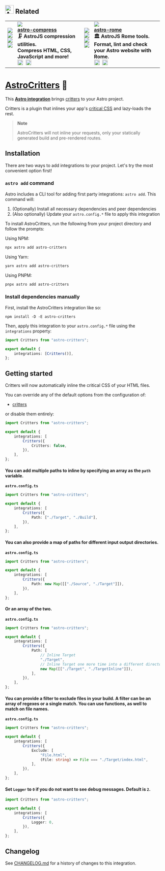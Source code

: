 <table><h2><picture><source media="(prefers-color-scheme: dark)" srcset=https://raw.githubusercontent.com/astro-community/AstroCompress/main/.github/Image/DarkAstro.svg><source media="(prefers-color-scheme: light)" srcset=https://raw.githubusercontent.com/astro-community/AstroCompress/main/.github/Image/LightAstro.svg><img src=https://raw.githubusercontent.com/astro-community/AstroCompress/main/.github/Image/LightAstro.svg alt=Astro width=28></picture><span>&nbsp;</span>Related</h2><tr><td colspan=1 valign=top><br><a href=https://github.com/astro-community/AstroCompress/actions/workflows/Node.yml target=_blank><picture><source media="(prefers-color-scheme: dark)" srcset="https://img.shields.io/github/actions/workflow/status/astro-community/AstroCompress/Node.yml?branch=main&#38;label=Build&#38;logo=node.js&#38;color=black&#38;logoColor=white&#38;labelColor=black&#38;logoWidth=15"><source media="(prefers-color-scheme: light)" srcset="https://img.shields.io/github/actions/workflow/status/astro-community/AstroCompress/Node.yml?branch=main&#38;label=Build&#38;logo=node.js&#38;color=white&#38;logoColor=black&#38;labelColor=white&#38;logoWidth=15"><img src="https://img.shields.io/github/actions/workflow/status/astro-community/AstroCompress/Node.yml?branch=main&#38;label=Build&#38;logo=node.js&#38;color=black&#38;logoColor=white&#38;labelColor=black&#38;logoWidth=15"></picture></a><br><a href=https://npmjs.org/astro-compress target=_blank><picture><source media="(prefers-color-scheme: dark)" srcset="https://img.shields.io/npm/v/astro-compress?label=Version&#38;logo=npm&#38;color=black&#38;logoColor=white&#38;labelColor=black&#38;logoWidth=15"><source media="(prefers-color-scheme: light)" srcset="https://img.shields.io/npm/v/astro-compress?label=Version&#38;logo=npm&#38;color=white&#38;logoColor=black&#38;labelColor=white&#38;logoWidth=15"><img src="https://img.shields.io/npm/v/astro-compress?label=Version&#38;logo=npm&#38;color=black&#38;logoColor=white&#38;labelColor=black&#38;logoWidth=15"></picture></a><br><a href=https://npmjs.org/astro-compress target=_blank><picture><source media="(prefers-color-scheme: dark)" srcset="https://img.shields.io/librariesio/release/npm/astro-compress?label=Dependencies&#38;logo=dependabot&#38;color=black&#38;logoColor=white&#38;labelColor=black&#38;logoWidth=15"><source media="(prefers-color-scheme: light)" srcset="https://img.shields.io/librariesio/release/npm/astro-compress?label=Dependencies&#38;logo=dependabot&#38;color=white&#38;logoColor=black&#38;labelColor=white&#38;logoWidth=15"><img src="https://img.shields.io/librariesio/release/npm/astro-compress?label=Dependencies&#38;logo=dependabot&#38;color=black&#38;logoColor=white&#38;labelColor=black&#38;logoWidth=15"></picture></a><br><a href=https://npmjs.org/astro-compress target=_blank><picture><source media="(prefers-color-scheme: dark)" srcset="https://img.shields.io/npm/dt/astro-compress?label=Downloads&#38;logo=npm&#38;color=black&#38;logoColor=white&#38;labelColor=black&#38;logoWidth=15"><source media="(prefers-color-scheme: light)" srcset="https://img.shields.io/npm/dt/astro-compress?label=Downloads&#38;logo=npm&#38;color=white&#38;logoColor=black&#38;labelColor=white&#38;logoWidth=15"><img src="https://img.shields.io/npm/dt/astro-compress?label=Downloads&#38;logo=npm&#38;color=black&#38;logoColor=white&#38;labelColor=black&#38;logoWidth=15"></picture></a><br></td><td colspan=1 valign=top><a href=https://github.com/astro-community/AstroCompress target=_blank><picture><source media="(prefers-color-scheme: dark)" srcset="https://img.shields.io/github/stars/astro-community/AstroCompress?label=stars&#38;logo=github&#38;color=black&#38;logoColor=white&#38;labelColor=black&#38;logoWidth=15"><source media="(prefers-color-scheme: light)" srcset="https://img.shields.io/github/stars/astro-community/AstroCompress?label=stars&#38;logo=github&#38;color=white&#38;logoColor=black&#38;labelColor=white&#38;logoWidth=15"><img src="https://img.shields.io/github/stars/astro-community/AstroCompress?label=stars&#38;logo=github&#38;color=black&#38;logoColor=white&#38;labelColor=black&#38;logoWidth=15"></picture></a><br><a href=https://github.com/astro-community/AstroCompress target=_blank><b>astro-compress</b></a><br><b>🗜️ AstroJS compression utilities.<br/>Compress HTML, CSS, JavaScript and more!<br/></b><picture><source media="(prefers-color-scheme: dark)" srcset=https://nikolahristov.tech/_astro/typescriptLight.90efbc69.svg><source media="(prefers-color-scheme: light)" srcset=https://nikolahristov.tech/_astro/typescriptDark.fb76ee32.svg><img src=https://nikolahristov.tech/_astro/typescriptLight.90efbc69.svg alt=TypeScript width=18 height=18 title="10.8 KB of TypeScript"></picture>&nbsp;&nbsp;<picture><source media="(prefers-color-scheme: dark)" srcset=https://nikolahristov.tech/_astro/javascriptLight.68bc2739.svg><source media="(prefers-color-scheme: light)" srcset=https://nikolahristov.tech/_astro/javascriptDark.0592fbdb.svg><img src=https://nikolahristov.tech/_astro/javascriptLight.68bc2739.svg alt=JavaScript width=18 height=18 title="546 Bytes of JavaScript"></picture></td><td colspan=1 valign=top><br><a href=https://github.com/astro-community/AstroRome/actions/workflows/Node.yml target=_blank><picture><source media="(prefers-color-scheme: dark)" srcset="https://img.shields.io/github/actions/workflow/status/astro-community/AstroRome/Node.yml?branch=main&#38;label=Build&#38;logo=node.js&#38;color=black&#38;logoColor=white&#38;labelColor=black&#38;logoWidth=15"><source media="(prefers-color-scheme: light)" srcset="https://img.shields.io/github/actions/workflow/status/astro-community/AstroRome/Node.yml?branch=main&#38;label=Build&#38;logo=node.js&#38;color=white&#38;logoColor=black&#38;labelColor=white&#38;logoWidth=15"><img src="https://img.shields.io/github/actions/workflow/status/astro-community/AstroRome/Node.yml?branch=main&#38;label=Build&#38;logo=node.js&#38;color=black&#38;logoColor=white&#38;labelColor=black&#38;logoWidth=15"></picture></a><br><a href=https://npmjs.org/astro-rome target=_blank><picture><source media="(prefers-color-scheme: dark)" srcset="https://img.shields.io/npm/v/astro-rome?label=Version&#38;logo=npm&#38;color=black&#38;logoColor=white&#38;labelColor=black&#38;logoWidth=15"><source media="(prefers-color-scheme: light)" srcset="https://img.shields.io/npm/v/astro-rome?label=Version&#38;logo=npm&#38;color=white&#38;logoColor=black&#38;labelColor=white&#38;logoWidth=15"><img src="https://img.shields.io/npm/v/astro-rome?label=Version&#38;logo=npm&#38;color=black&#38;logoColor=white&#38;labelColor=black&#38;logoWidth=15"></picture></a><br><a href=https://npmjs.org/astro-rome target=_blank><picture><source media="(prefers-color-scheme: dark)" srcset="https://img.shields.io/librariesio/release/npm/astro-rome?label=Dependencies&#38;logo=dependabot&#38;color=black&#38;logoColor=white&#38;labelColor=black&#38;logoWidth=15"><source media="(prefers-color-scheme: light)" srcset="https://img.shields.io/librariesio/release/npm/astro-rome?label=Dependencies&#38;logo=dependabot&#38;color=white&#38;logoColor=black&#38;labelColor=white&#38;logoWidth=15"><img src="https://img.shields.io/librariesio/release/npm/astro-rome?label=Dependencies&#38;logo=dependabot&#38;color=black&#38;logoColor=white&#38;labelColor=black&#38;logoWidth=15"></picture></a><br><a href=https://npmjs.org/astro-rome target=_blank><picture><source media="(prefers-color-scheme: dark)" srcset="https://img.shields.io/npm/dt/astro-rome?label=Downloads&#38;logo=npm&#38;color=black&#38;logoColor=white&#38;labelColor=black&#38;logoWidth=15"><source media="(prefers-color-scheme: light)" srcset="https://img.shields.io/npm/dt/astro-rome?label=Downloads&#38;logo=npm&#38;color=white&#38;logoColor=black&#38;labelColor=white&#38;logoWidth=15"><img src="https://img.shields.io/npm/dt/astro-rome?label=Downloads&#38;logo=npm&#38;color=black&#38;logoColor=white&#38;labelColor=black&#38;logoWidth=15"></picture></a><br></td><td colspan=1 valign=top><a href=https://github.com/astro-community/AstroRome target=_blank><picture><source media="(prefers-color-scheme: dark)" srcset="https://img.shields.io/github/stars/astro-community/AstroRome?label=stars&#38;logo=github&#38;color=black&#38;logoColor=white&#38;labelColor=black&#38;logoWidth=15"><source media="(prefers-color-scheme: light)" srcset="https://img.shields.io/github/stars/astro-community/AstroRome?label=stars&#38;logo=github&#38;color=white&#38;logoColor=black&#38;labelColor=white&#38;logoWidth=15"><img src="https://img.shields.io/github/stars/astro-community/AstroRome?label=stars&#38;logo=github&#38;color=black&#38;logoColor=white&#38;labelColor=black&#38;logoWidth=15"></picture></a><br><a href=https://github.com/astro-community/AstroRome target=_blank><b>astro-rome</b></a><br><b>🏛️ AstroJS Rome tools.<br/>Format, lint and check your Astro website with Rome.<br/></b><picture><source media="(prefers-color-scheme: dark)" srcset=https://nikolahristov.tech/_astro/typescriptLight.90efbc69.svg><source media="(prefers-color-scheme: light)" srcset=https://nikolahristov.tech/_astro/typescriptDark.fb76ee32.svg><img src=https://nikolahristov.tech/_astro/typescriptLight.90efbc69.svg alt=TypeScript width=18 height=18 title="4.63 KB of TypeScript"></picture>&nbsp;&nbsp;<picture><source media="(prefers-color-scheme: dark)" srcset=https://nikolahristov.tech/_astro/javascriptLight.68bc2739.svg><source media="(prefers-color-scheme: light)" srcset=https://nikolahristov.tech/_astro/javascriptDark.0592fbdb.svg><img src=https://nikolahristov.tech/_astro/javascriptLight.68bc2739.svg alt=JavaScript width=18 height=18 title="1.16 KB of JavaScript"></picture></td></tr></table>

# [AstroCritters] 🦔

This **[Astro integration][astro-integration]** brings [critters][critters] to
your Astro project.

Critters is a plugin that inlines your app's [critical CSS] and lazy-loads the
rest.

> **Note**
>
> AstroCritters will not inline your requests, only your statically generated
> build and pre-rendered routes.

## Installation

There are two ways to add integrations to your project. Let's try the most
convenient option first!

### `astro add` command

Astro includes a CLI tool for adding first party integrations: `astro add`. This
command will:

1. (Optionally) Install all necessary dependencies and peer dependencies
2. (Also optionally) Update your `astro.config.*` file to apply this integration

To install AstroCritters, run the following from your project directory and
follow the prompts:

Using NPM:

```sh
npx astro add astro-critters
```

Using Yarn:

```sh
yarn astro add astro-critters
```

Using PNPM:

```sh
pnpx astro add astro-critters
```

### Install dependencies manually

First, install the AstroCritters integration like so:

```
npm install -D -E astro-critters
```

Then, apply this integration to your `astro.config.*` file using the
`integrations` property:

```ts
import Critters from "astro-critters";

export default {
	integrations: [Critters()],
};
```

## Getting started

Critters will now automatically inline the critical CSS of your HTML files.

You can override any of the default options from the configuration of:

-   [critters](https://github.com/GoogleChromeLabs/critters#usage)

or disable them entirely:

```ts
import Critters from "astro-critters";

export default {
	integrations: [
		Critters({
			Critters: false,
		}),
	],
};
```

#### You can add multiple paths to inline by specifying an array as the `path` variable.

**`astro.config.ts`**

```ts
import Critters from "astro-critters";

export default {
	integrations: [
		Critters({
			Path: ["./Target", "./Build"],
		}),
	],
};
```

#### You can also provide a map of paths for different input output directories.

**`astro.config.ts`**

```ts
import Critters from "astro-critters";

export default {
	integrations: [
		Critters({
			Path: new Map([["./Source", "./Target"]]),
		}),
	],
};
```

#### Or an array of the two.

**`astro.config.ts`**

```ts
import Critters from "astro-critters";

export default {
	integrations: [
		Critters({
			Path: [
				// Inline Target
				"./Target",
				// Inline Target one more time into a different directory
				new Map([["./Target", "./TargetInline"]]),
			],
		}),
	],
};
```

#### You can provide a filter to exclude files in your build. A filter can be an array of regexes or a single match. You can use functions, as well to match on file names.

**`astro.config.ts`**

```ts
import Critters from "astro-critters";

export default {
	integrations: [
		Critters({
			Exclude: [
				"File.html",
				(File: string) => File === "./Target/index.html",
			],
		}),
	],
};
```

#### Set `Logger` to `0` if you do not want to see debug messages. Default is `2`.

```ts
import Critters from "astro-critters";

export default {
	integrations: [
		Critters({
			Logger: 0,
		}),
	],
};
```

[AstroCritters]: https://npmjs.org/astro-critters
[critters]: https://github.com/GoogleChromeLabs/critters
[astro-integration]: https://docs.astro.build/en/guides/integrations-guide/
[critical CSS]:
	https://www.smashingmagazine.com/2015/08/understanding-critical-css/

## Changelog

See [CHANGELOG.md](CHANGELOG.md) for a history of changes to this integration.
